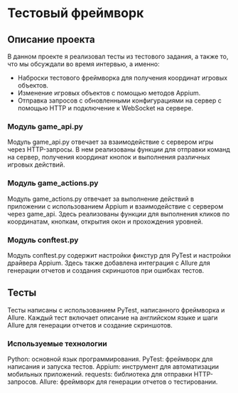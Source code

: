 # Тестовый фреймворк 

## Описание проекта

В данном проекте я реализовал тесты из тестового задания, а также то, что мы обсуждали во время интервью, а именно:
- Наброски тестового фреймворка для получения координат игровых объектов.
- Изменение игровых объектов с помощью методов Appium.
- Отправка запросов с обновленными конфигурациями на сервер с помощью HTTP и подключение к WebSocket на сервере.

### Модуль game_api.py
Модуль game_api.py отвечает за взаимодействие с сервером игры через HTTP-запросы. В нем реализованы функции для отправки команд на сервер, получения координат кнопок и выполнения различных игровых действий.

### Модуль game_actions.py
Модуль game_actions.py отвечает за выполнение действий в приложении с использованием Appium и взаимодействие с сервером через game_api. Здесь реализованы функции для выполнения кликов по координатам, кнопкам, открытия окон и прохождения уровней.

### Модуль conftest.py
Модуль conftest.py содержит настройки фикстур для PyTest и настройки драйвера Appium. Здесь также добавлена интеграция с Allure для генерации отчетов и создания скриншотов при ошибках тестов.

## Тесты
Тесты написаны с использованием PyTest, написанного фреймворка и Allure. Каждый тест включает описание на английском языке и шаги Allure для генерации отчетов и создание скриншотов.

### Используемые технологии

Python: основной язык программирования.
PyTest: фреймворк для написания и запуска тестов.
Appium: инструмент для автоматизации мобильных приложений.
requests: библиотека для отправки HTTP-запросов.
Allure: фреймворк для генерации отчетов о тестировании.
